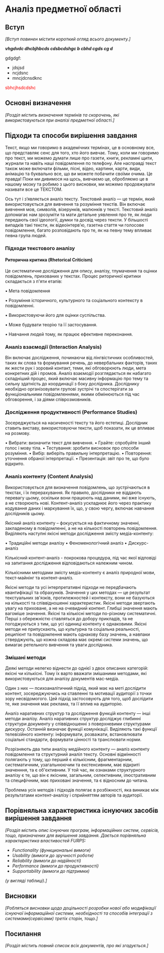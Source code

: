 # Аналіз предметної області

## Вступ

*[Вступ повинен містити короткий огляд всього документу.]*
 
 ***vhgdvdc dhcbjhbcds cdsbcdshgc b cbhd cgds cg d***

 gdgdgf:
 - jdsjsd
 - ncjdsnc
 - mncjdcnsdknc

<span style="color:red"> sbhcjhsdcdshc </span>

## Основні визначення

*[Розділ містить визначення термінів та скорочень, які використовуються при аналізі предметної області.]*

## Підходи та способи вирішення завдання

Текст, якщо ми говоримо в академічних термінах, це в основному все, що представляє сенс для того, хто його вивчає. Тому, коли ми говоримо про текст, ми можемо думати лише про газети, книги, рекламні щити, журнали та навіть наші повідомлення по телефону. Але насправді текст також може включати фільми, пісні, відео, картини, карти, види, анімацію та буквально все, що ви можете побачити своїми очима. Це правда! Поки ми дивимося на щось, вивчаємо це, обробляємо це в нашому мозку та робимо з цього висновки, ми можемо продовжувати називати все це ТЕКСТОМ.

Ось тут і з’являється аналіз тексту. Текстовий аналіз — це термін, який використовується для вивчення та розуміння текстів. Він включає вивчення мов, символів, візерунків, малюнків у тексті.
Текстовий аналіз допомагає нам зрозуміти та мати детальне уявлення про те, як люди передають свої ідеології, думки та досвід через тексти. У більшості випадків такі тексти, як відеоінтерв’ю, газетна стаття чи голосове повідомлення, багато розповідають про те, як на певну тему впливає певна група людей.

### Підходи текстового аналізу

#### Риторична критика (Rhetorical Criticism)

Це систематичне дослідження для опису, аналізу, тлумачення та оцінки повідомлень, прихованих у текстах. Процес риторичної критики складається з п'яти етапів:

•	Мета повідомлення

•	Розуміння історичного, культурного та соціального контексту в повідомленні.

•	Використовуючи його для оцінки суспільства.

•	Може будувати теорію та її застосування.

•	Навчання людей тому, як працює ефективне переконання.

### Аналіз взаємодії (Interaction Analysis)

Він включає дослідження, починаючи від лінгвістичних особливостей, таких як слова та формування речень, до невербальних факторів, таких як жести рук і зоровий контакт, теми, які обговорюють люди, мета конкретних дій і промов. Аналіз взаємодії розглядається як набагато складніший процес, який включає масивну інформацію про тему та сильну здатність до координації з боку дослідника. Досліднику необхідно організовувати групові зустрічі та спостерігати за функціональними повідомленнями, якими обмінюються під час обговорення, і за діями співрозмовників.

### Дослідження продуктивності (Performance Studies)

Зосереджується на насиченості тексту та його естетиці. Дослідник ставить виставу, використовуючи тексти, щоб показати, як це впливає на розмову.

•	Вибрати: визначити текст для вивчення.
•	Грайте: спробуйте інший голос і мову тіла.
•	Тестування: зробити висновок про способи розуміння.
•	Вибір: виберіть правильну інтерпретацію.
•	Повторення: уточнення обраної інтерпретації.
•	Презентація: звіт про те, що було відкрито.

### Аналіз контенту (Content Analysis)

Використовується для визначення повідомлень, що зустрічаються в текстах, і їх перерахування. Як правило, дослідники не віддають перевагу цьому, оскільки вони працюють над даними, які вже існують, а не створюють нові. Контент-аналіз ускладнює його через практику кодування даних і маркування їх, що, у свою чергу, включає навчання дослідників цьому.

Якісний аналіз контенту – фокусується на фактичному значенні, закладеному в повідомленні, а не на кількості повторень повідомлення.
Виділяють наступні якісні методи дослідження змісту медіа-контенту:

•	Традиційні методи аналізу
•	Феноменологічний аналіз
•	Дискурс-аналіз

Кількісний контент-аналіз - покрокова процедура, під час якої відповіді на запитання дослідження відповідаються належним чином.

Кількісними методами змісту медіа-контенту є аналіз природної мови, текст-майнінг та контент-аналіз.

Якісні методи та усі інтерпретативні підходи не передбачають квантифікації та обрахунків. Значення у цих методах — це результат текстуальних зв'язків, протилежностей і контексту, вони не базуються на кількості та співвідношенні характеристик. Якісні методи звертають увагу на приховане, а не на очевидний контент. Глибші значення мають вагоміше значення. Якісні та кількісні методи по-різному систематичні. Перші з обережністю ставляться до добору прикладів, та не погоджуються з тим, що усі одиниці контенту є однаковими. Якісні методи не припускають, що культурна та соціальна реальності, реципієнт та повідомлення мають однакову базу значень, а навпаки стверджують, що кожна складова має окремі системи значень, що вимагає ретельного вивчення та уваги дослідника.

### Змішані методи

Деякі методи нелегко віднести до однієї з двох описаних категорій: якісні чи кількісні. Тому їх варто вважати змішаними методами, які використовуються для аналізу документів мас-медіа.

Один з них — психоаналітичний підхід, який має на меті дослідити контент, зосереджуючись на ставленні та мотивації аудиторії з точки зору несвідомогого. Цей підхід застосовують для того, щоб дослідити те, яке значення має реклама, та її вплив на аудиторію.

Аналіз наративних структур та дослідження функцій контенту — інші методи аналізу. Аналіз наративних структур досліджує глибинні структури документу у співвідношенні з поверхневими структурами дискурсу. Останній визначає функції комунікації. Виділяють такі функції телевізійного контенту: інформувати, розважати, встановлювати соціальні стандарти, формувати цінності та транслювати норми.

Розрізняють два типи аналізу медійного контенту — аналіз контенту повідомлення та структурний аналіл тексту. Основні відмінності полягають у тому, що перший є кількісним, фрагментарним, систематичним, узагальнюючим та екстенсивним, має відкриті значенння, та є об'єктивним. У той час, як ознаками структурного аналізу є те, що він є якісним, загальним, селективним, ілюстративним та специфічним, має приховані значення, та є відносним до читача. 

Проблема усіх методів і підходів полягає в розбіжності, яка виникає між результатами контент-аналізу і сприйняттям авторів та аудиторії.

## Порівняльна характеристика існуючих засобів вирішення завдання

*[Розділ містить опис існуючих програм, інформаційних систем, сервісів, тощо, призначених для вирішення 
завдання. Дається порівняльна характеристика властивостей FURPS:*
- *Functionality (функциональні вимоги)*
- *Usability (вимоги до зручності роботи)*
- *Reliability (вимоги до надійності)*
- *Performance (вимоги до продуктивності)*
- *Supportability (вимоги до підтримки)*

 *(у вигляді таблиці).]*

## Висновки

*[Робляться висновки щодо доцільності розробки нової або модифікації існуючої інформаційної системи, необхідності та способів інтеграції з системами(сервісами) третіх сторін, тощо.]*

## Посилання

*[Розділ містить повний список всіх документів, про які згадується.]*
